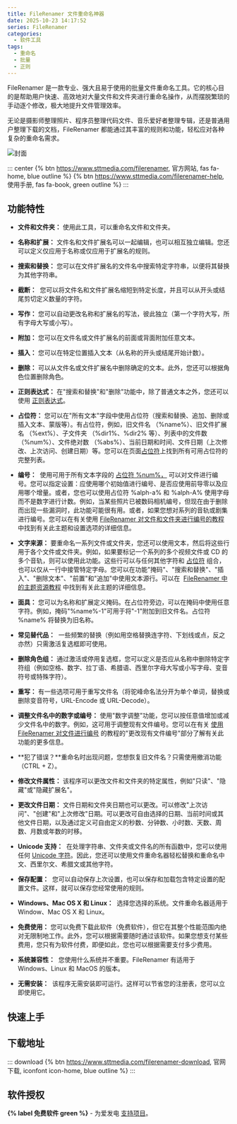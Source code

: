 ```yaml
---
title: FileRenamer 文件重命名神器
date: 2025-10-23 14:17:52
series: FileRenamer
categories:
  - 软件工具
tags:
  - 重命名
  - 批量
  - 正则
---
```


FileRenamer 是一款专业、强大且易于使用的批量文件重命名工具。它的核心目的是帮助用户快速、高效地对大量文件和文件夹进行重命名操作，从而摆脱繁琐的手动逐个修改，极大地提升文件管理效率。

无论是摄影师整理照片、程序员整理代码文件、音乐爱好者整理专辑，还是普通用户整理下载的文档，FileRenamer 都能通过其丰富的规则和功能，轻松应对各种复杂的重命名需求。

![封面](/images/filerenamer.png)

::: center
{% btn https://www.sttmedia.com/filerenamer, 官方网站, fas fa-home, blue outline %}
{% btn https://www.sttmedia.com/filerenamer-help, 使用手册, fas fa-book, green outline %}
:::

## 功能特性

- **文件和文件夹：** 使用此工具，可以重命名文件和文件夹。

- **名称和扩展：** 文件名和文件扩展名可以一起编辑，也可以相互独立编辑。您还可以定义仅应用于名称或仅应用于扩展名的规则。

- **搜索和替换：** 您可以在文件扩展名的文件名中搜索特定字符串，以便将其替换为其他字符串。

- **截断：**  您可以将文件名和文件扩展名缩短到特定长度，并且可以从开头或结尾剪切定义数量的字符。

- **写作：** 您可以自动更改名称和扩展名的写法，彼此独立（第一个字符大写，所有字母大写或小写）。

- **附加：** 您可以在文件名或文件扩展名的前面或背面附加任意文本。

- **插入：** 您可以在特定位置插入文本（从名称的开头或结尾开始计数）。

- **删除：** 可以从文件名或文件扩展名中删除确定的文本。此外，您还可以根据角色位置删除角色。

- **正则表达式：** 在"搜索和替换"和"删除"功能中，除了普通文本之外，您还可以使用 [正则表达式](https://www.sttmedia.com/regular-expressions)。

- **占位符：** 您可以在"所有文本"字段中使用占位符（搜索和替换、追加、删除或插入文本、蒙版等）。有占位符，例如，旧文件名 （%name%）、旧文件扩展名 （%ext%）、子文件夹 （%dir1%、%dir2% 等）、列表中的文件数 （%num%）、文件绝对数 （%abs%）、当前日期和时间、文件日期（上次修改、上次访问、创建日期）等。您可以在页面[占位符](https://www.sttmedia.com/filerenamer-placeholders)上找到所有可用占位符的完整列表。

- **编号：**  使用可用于所有文本字段的 [占位符 %num%，](https://www.sttmedia.com/filerenamer-placeholders#numbering) 可以对文件进行编号。您可以指定设置：应使用哪个初始值进行编号、是否应使用前导零以及应用哪个增量。或者，您也可以使用占位符 %alph-a% 和 %alph-A% 使用字母而不是数字进行计数。例如，当某些照片已被数码相机编号，但现在由于删除而出现一些漏洞时，此功能可能很有用。或者，如果您想对系列的音轨或剧集进行编号。您可以在有关使用 [FileRenamer 对文件和文件夹进行编号的教程](https://www.sttmedia.com/filerenamer-numbering) 中找到有关此主题和设置选项的详细信息。

- **文字来源：** 要重命名一系列文件或文件夹，您还可以使用文本，然后将这些行用于各个文件或文件夹。例如，如果要标记一个系列的多个视频文件或 CD 的多个音轨，则可以使用此功能。这些行可以与任何其他字符和 [占位符](https://www.sttmedia.com/filerenamer-placeholders) 组合，也可以仅从一行中接管特定字母。您可以在功能"掩码"、"搜索和替换"、"插入"、"删除文本"、"前置"和"追加"中使用文本源行。可以在  [FileRenamer 中的主题资源教程](https://www.sttmedia.com/filerenamer-sources) 中找到有关此主题的详细信息。

- **面具：** 您可以为名称和扩展定义掩码。在占位符旁边，可以在掩码中使用任意字符。例如，掩码"%name%-1"可用于将"-1"附加到旧文件名。占位符 %name% 将替换为旧名称。

- **常见替代品：**  一些频繁的替换（例如用空格替换连字符、下划线或点，反之亦然）只需激活复选框即可使用。

- **删除角色组：** 通过激活或停用复选框，您可以定义是否应从名称中删除特定字符组（例如空格、数字、拉丁语、希腊语、西里尔字母大写或小写字母、变音符号或特殊字符）。

- **重写：** 有一些选项可用于重写文件名（将驼峰命名法分开为单个单词，替换或删除变音符号，URL-Encode 或 URL-Decode）。

- **调整文件名中的数字或编号：** 使用"数字调整"功能，您可以按任意值增加或减少文件名中的数字。例如，这可用于调整现有文件编号。您可以在有关 [使用 FileRenamer 对文件进行编号](https://www.sttmedia.com/filerenamer-numbering) 的教程的"更改现有文件编号"部分了解有关此功能的更多信息。

- **犯了错误？**重命名时出现问题，您想恢复旧文件名？只需使用撤消功能 （CTRL + Z）。

- **修改文件属性：** 该程序可以更改文件和文件夹的特定属性，例如"只读"、"隐藏"或"隐藏扩展名"。

- **更改文件日期：** 文件日期和文件夹日期也可以更改。可以修改"上次访问"、"创建"和"上次修改"日期。可以更改可自由选择的日期、当前时间或其他文件日期，以及通过定义可自由定义的秒数、分钟数、小时数、天数、周数、月数或年数的时移。

- **Unicode 支持：**  在处理字符串、文件夹或文件名的所有函数中，您可以使用任何 [Unicode 字符](https://www.sttmedia.com/unicode)。因此，您还可以使用文件重命名器轻松替换和重命名中文、西里尔文、希腊文或其他字符。

- **保存配置：**  您可以自动保存上次设置，也可以保存和加载包含特定设置的配置文件。这样，就可以保存您经常使用的规则。

- **Windows、Mac OS X 和 Linux：**  选择您选择的系统。文件重命名器适用于 Window、Mac OS X 和 Linux。

- **免费使用：** 您可以免费下载此软件（免费软件），但它在其整个性能范围内绝对无限制地工作。此外，您可以根据需要随时通过该软件。如果您想支付某些费用，您只有为软件付费，即便如此，您也可以根据需要支付多少费用。

- **系统兼容性：**  您使用什么系统并不重要。FileRenamer 有适用于 Windows、Linux 和 MacOS 的版本。

- **无需安装：**  该程序无需安装即可运行。这样可以节省您的注册表，您可以立即使用它。

## 快速上手

## 下载地址

::: download
{% btn https://www.sttmedia.com/filerenamer-download, 官网下载, iconfont icon-home, blue outline %}
:::

## 软件授权

**{% label 免费软件 green %}** - 为爱发电 [支持项目](https://www.sttmedia.com/donate)。
